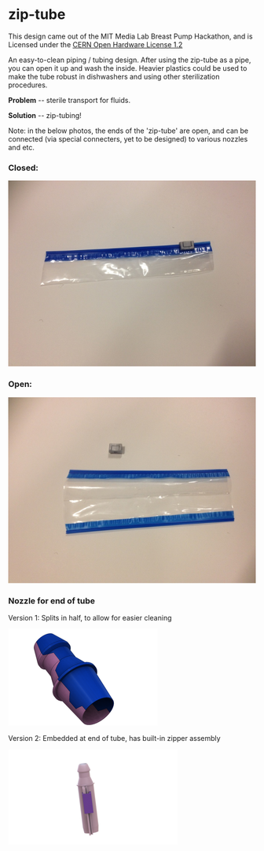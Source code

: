 zip-tube
========

This design came out of the MIT Media Lab Breast Pump Hackathon, and is Licensed under the [CERN Open Hardware License 1.2](http://www.ohwr.org/documents/294a
) 

An easy-to-clean piping / tubing design.  After using the zip-tube as a pipe, you can open it up and wash the inside.  Heavier plastics could be used to make the tube robust in dishwashers and using other sterilization procedures.

**Problem** -- sterile transport for fluids.

**Solution** -- zip-tubing!

Note: in the below photos, the ends of the 'zip-tube' are open, and can be connected (via special connecters, yet to be designed) to various nozzles and etc.

### Closed:

<img src="https://raw.githubusercontent.com/dwblair/zip-tube/master/ziptube-closed.jpg">

### Open:

<img src="https://raw.githubusercontent.com/dwblair/zip-tube/master/ziptube-open.jpg">

### Nozzle for end of tube

Version 1:  Splits in half, to allow for easier cleaning

<img src="https://raw.githubusercontent.com/dwblair/zip-tube/master/ziploc_nozzle_small.png">

Version 2:  Embedded at end of tube, has built-in zipper assembly 

<img src="https://raw.githubusercontent.com/innovations-in-mother-child-health/zip-tube/master/smallerPics/babushka_img_nozzle.png">
